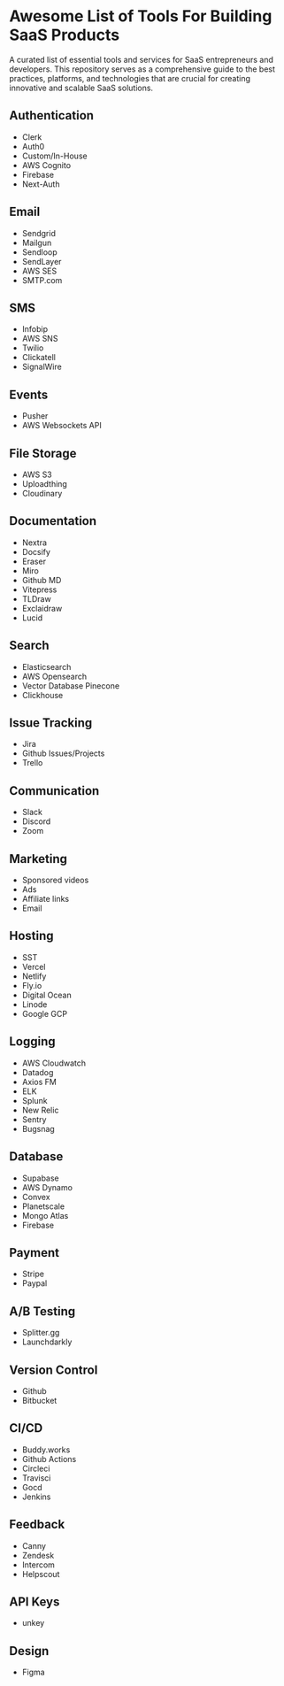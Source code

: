 # Awesome List of Tools For Building SaaS Products

A curated list of essential tools and services for SaaS entrepreneurs and developers. This repository serves as a comprehensive guide to the best practices, platforms, and technologies that are crucial for creating innovative and scalable SaaS solutions.

## Authentication

- Clerk
- Auth0
- Custom/In-House
- AWS Cognito
- Firebase
- Next-Auth

## Email

- Sendgrid
- Mailgun
- Sendloop
- SendLayer
- AWS SES
- SMTP.com

## SMS

- Infobip
- AWS SNS
- Twilio
- Clickatell
- SignalWire

## Events

- Pusher
- AWS Websockets API

## File Storage

- AWS S3
- Uploadthing
- Cloudinary

## Documentation

- Nextra
- Docsify
- Eraser
- Miro
- Github MD
- Vitepress
- TLDraw
- Exclaidraw
- Lucid

## Search

- Elasticsearch
- AWS Opensearch
- Vector Database Pinecone
- Clickhouse

## Issue Tracking

- Jira
- Github Issues/Projects
- Trello

## Communication

- Slack
- Discord
- Zoom

## Marketing

- Sponsored videos
- Ads
- Affiliate links
- Email

## Hosting

- SST
- Vercel
- Netlify
- Fly.io
- Digital Ocean
- Linode
- Google GCP

## Logging

- AWS Cloudwatch
- Datadog
- Axios FM
- ELK
- Splunk
- New Relic
- Sentry
- Bugsnag

## Database

- Supabase
- AWS Dynamo
- Convex
- Planetscale
- Mongo Atlas
- Firebase

## Payment

- Stripe
- Paypal

## A/B Testing

- Splitter.gg
- Launchdarkly

## Version Control

- Github
- Bitbucket

## CI/CD

- Buddy.works
- Github Actions
- Circleci
- Travisci
- Gocd
- Jenkins

## Feedback

- Canny
- Zendesk
- Intercom
- Helpscout

## API Keys

- unkey

## Design

- Figma
